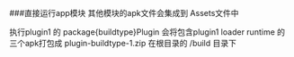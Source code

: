 ###直接运行app模块   其他模块的apk文件会集成到 Assets文件中

执行plugin1 的 package{buildtype}Plugin  会将包含plugin1 loader runtime 的三个apk打包成 plugin-buildtype-1.zip
在根目录的 /build 目录下 